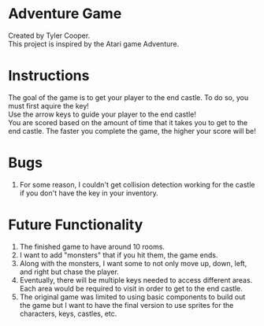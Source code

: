 # Adventure Game
Created by Tyler Cooper.<br/>
This project is inspired by the Atari game Adventure.<br/>
# Instructions
The goal of the game is to get your player to the end castle. To do so, you must first aquire the key!<br/>
Use the arrow keys to guide your player to the end castle!<br/>
You are scored based on the amount of time that it takes you to get to the end castle. The faster you complete the game, the higher your score will be!<br/>
# Bugs
1. For some reason, I couldn't get collision detection working for the castle if you don't have the key in your inventory.</br>
# Future Functionality
1. The finished game to have around 10 rooms.<br/>
2. I want to add "monsters" that if you hit them, the game ends.<br/>
3. Along with the monsters, I want some to not only move up, down, left, and right but chase the player.<br/>
4. Eventually, there will be multiple keys needed to access different areas. Each area would be required to visit in order to get to the end castle.</br>
5. The original game was limited to using basic components to build out the game but I want to have the final version to use sprites for the characters, keys, castles, etc.</br>
